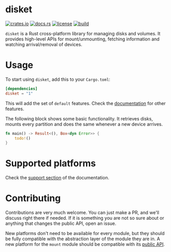 # disket

[![crates.io](https://img.shields.io/crates/v/disket.svg)](https://crates.io/crates/disket)
[![docs.rs](https://img.shields.io/badge/docs.rs-disket-blue)](https://docs.rs/disket)
[![license](https://img.shields.io/badge/license-MIT-blue)](https://github.com/marcos-brito/disket/blob/main/LICENSE)
[![build](https://github.com/marcos-brito/disket/actions/workflows/check.yml/badge.svg?branch=main)](https://github.com/marcos-brito/disket/actions?query=branch:main)

`disket` is a Rust cross-platform library for managing disks and volumes. It provides
high-level APIs for mount/unmounting, fetching information and watching arrival/removal of devices.

# Usage

To start using `disket`, add this to your `Cargo.toml`:

```toml
[dependencies]
disket = "1"
```

This will add the set of `default` features. Check the [documentation](https://docs.rs/disket) for other
features.

The following block shows some basic functionality. It retrieves disks, mounts every partition and does
the same whenever a new device arrives.

```rust
fn main() -> Result<(), Box<dyn Error>> {
    todo!()
}
```

# Supported platforms

Check the [support section](https://docs.rs/disket/index.html#support) of the documentation.

# Contributing

Contributions are very much welcome. You can just make a PR, and we'll discuss right there if
needed. If it is something you are not so sure about or anything that changes the public API, open an issue. 

New platforms don't need to be available for every module, but they should be fully compatible with the 
abstraction layer of the module they are in. A new platform for the `mount` module should be compatible
with its [public API](https://github.com/marcos-brito/disket/blob/main/src/mount/mod.rs).
